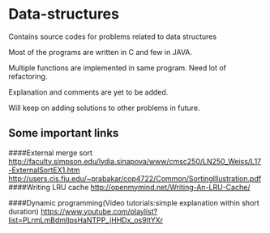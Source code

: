 # Data-structures
Contains source codes for problems related to data structures

Most of the programs are written in C and few in JAVA.

Multiple functions are implemented in same program. Need lot of refactoring.

Explanation and comments are yet to be added.

Will keep on adding solutions to other problems in future.



## Some important links

####External merge sort
		http://faculty.simpson.edu/lydia.sinapova/www/cmsc250/LN250_Weiss/L17-ExternalSortEX1.htm
		http://users.cis.fiu.edu/~prabakar/cop4722/Common/SortingIllustration.pdf
####Writing LRU cache
		http://openmymind.net/Writing-An-LRU-Cache/

####Dynamic programming(Video tutorials:simple explanation within short duration)
		https://www.youtube.com/playlist?list=PLrmLmBdmIlpsHaNTPP_jHHDx_os9ItYXr


